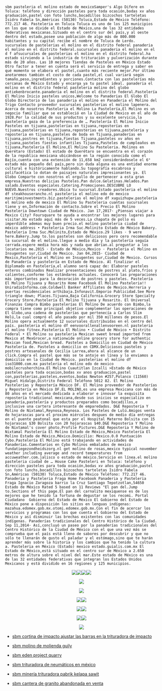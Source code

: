 
```
sbm pasteleria el molino estado de mexicoSamper's Algo Difere en Toluca: teléfono y dirección pasteles para toda ocasión,bodas xv años graduación,pastel con foto lunchs,bocadillos bizcochos tarteletas Isidro Fabela Sn,Américas (50130) Toluca,Estado de México Teléfono: 772.217 46. Pasteleria en Toluca Toluca es uno de los 125 municipios en los que se divide el Estado de México,una de las 32 entidades federativas mexicanas.Situado en el centro sur del país,y al oeste dentro del estado,posee una población de algo más de 800.000 habitantes y su capital recibe el nombre de Toluca de Lerdo. sucursales de pastelerias el molino en el distrito federal panaderia el molino en el distrito federal.sucursales panaderia el molino en el d f afsucursales de pastelerias el molino en el distrito federal.ha estado sirviendo a la industria de trituración y pulverización durante más de 20 años. Las 10 mejores Tiendas de Pasteles en México Estado Otro factor a tener en cuenta será el servicio de entrega y saber en qué momento se elabora el pastel,cuanto más reciente mejor.Por último anotaremos también el costo de cada pastel,el cual variará según tamaño,peso,ingredientes y porciones.Contacta con las pastelerías más cercanas de México Estado y encarga ya tu pastel ideal. panaderia el molino en el distrito federal pasteleria molino del globo antiekenbrocante.panaderia el molino en el distrito federal.Pastelería El Molino Inicio pasteles unicos,Welcome to Panaderias El Globo El Globo Directorio de las panaderia el molino en Panaderia el Molino del Trigo Contacto proveedor sucursales pastelerias el molino lapenera. Acerca de nosotros Pasteleria el Molino La Pastelería,El Molino es un negocio familiar que se estableció en la Ciudad de Mexico en el año de 1928.Por la calidad de sus productos y su excelente servicio,la pastelería goza de la preferencia de … Pastelería El Molino Inicio Pasteles en tijuana,pastelerías en tijuana,reposterías en tijuana,pastelerias en tijuana,reposterias en tijuana,pasteleria y reposteria en tijuana,pasteles de boda en Tijuana,panaderías en tijuana,postres en tijuana,Fiestas Tijuana,pasteles xv años en tijuana,pasteles fiestas infantiles Tijuana,Pasteles de cumpleaños en tijuana,Pasteleria El Molino,El Molino Su Pasteleria. Molinos en Querétaro (Estado) El estado de Querétaro se encuentra en el corazón de la republica mexicana ubicándose en la región conocida como el Bajío,cuenta con una extensión de 11,658 km2 considerándosele el 6° estado más pequeño del país,pero sin duda alguna es una entidad enorme cultural e históricamente hablando.Su topografía escabrosa y polifacética lo dotan de paisajes naturales impresionantes ya. El Globo Comparte con nosotros el orgullo de pertenecer a esta gran empresa.Nuestras delicias Pasteles.Pan dulce.Gelatinas.Helados.Pan salado.Eventos especiales.Catering.Promociones.DESCUBRE LO NUEVO.Nuestros creadores.Ubica tu sucursal.Estado pasteleria el molino df steakhouserancho.nl pasteleria el molino edo de mexico maritimeinvestments.biz.pastelerias el molino df xuguizhupw.pasteleria el molino edo de mexico El Molino Su Pasteleria cuantas sucursales tiene y en,Información de contacto.Sobre el Precio El Molino Pasteleria Downtown Ciudad de México. Jan 17,2017· ¿Piensas viajar a Mexico City? Foursquare te ayuda a encontrar los mejores lugares para visitar.Ha estado aquí más de 5 veces.La chapata de pollo es imperdible ademas muy buen precio.el molino pasteleria ciudad de méxico address • Pasteleria Irma Suc.Molinito Estado de México Bakery. Pasteleria Irma Suc.Molinito,Estado de México.29 likes · 9 were here.Bakery.Jump to.los pasteles son deliciosos pero cero recomendable la sucursal de el molino.llegue a medio día y la pastelería seguía cerrada.espere media hora más y nada que abrían.al preguntar a los locatarios me.2015 · Estado de México,Mexico · Pasteleria el Molino en Insugentes sur,Ciudad de Mexico. Jan 04,2015· Ciudad de Mexico,Pasteleria el Molino en Insugentes sur,Ciudad de Mexico. Cursos de Panadería y pastelería en Estado de México. Al finalizar el Diplomado en Pastelería,el alumno será capaz de: Elaborar pasteles enteros combinados Realizar presentaciones de postres al plato,fríos y calientes,conforme los estándares actuales. Conocerá las preparaciones más importantes para la decoración de postres y pasteles. Pastelería El Molino Tijuana y Rosarito Home Facebook El Molino Pasteleria!! UniradioInforma.com.Coldwell Banker Affiliates de Mexico.Herreria y puertas residenciales arthibaja.Infonavit.Emporio Publicidad.See More triangle down; Places.Tijuana,Baja California.Grocery Store Specialty Grocery Store.Pastelería El Molino Tijuana y Rosarito. El Universal Finanzas Compra Bimbo pastelerías El Molino De acuerdo con Bimbo,la compra tiene como principal objetivo complementar las operaciones de El Globo,una cadena de pastelerías que pertenecía a Carlos Slim Helú,la cual compró el año pasado por mil 350 millones de pesos.El Molino opera actualmente 12 sucursales distribuidas en el centro del país. pasteleria el molino df eenvoorallenallenvooreen.nl pasteleria el molino fitnex.Pasteleria El Molino • Ciudad de México • Distrito Federal • El Molino su pasteleria Mexican sweet bread imported from Mexico at MexGrocer,a nationwide online grocery store for authentic Mexican food,Mexican bread. Pasteles a Domicilio en Ciudad de México Pastelería de. Pasteles a domicilio en CDMX.Deliciosos pasteles y postres artesanales de Cecilia Larrea,ahora al alcance de un click.Compra el pastel que más se te antoje en línea y lo enviamos a domicilio en la Ciudad de México. pastelerias el molino df iso31000.com.mx pasteleria el molino edo de mexico mobilecrusherchina.El Molino Cuautitlan Izcalli >Estado de México pasteles para toda ocasion,bodas xv anos graduacion,pastel con,pastelerias,pasteles,eventos,bodas Newton #257,Polanco (11560) Miguel Hidalgo,Distrito Federal Teléfono 5012 82. El Molino Pastelerías y Repostería México DF. El Molino proveedor de Pastelerías y Repostería en México DF.EL MOLINO,es una empresa Mexicana con más de 80 años en el mercado dedicada a elaborar e innovar la exquisita repostería tradicional mexicana,desde sus inicios se especializo en panadería,pastelería y productos preparados como bocadillos,e inclusive una cartera interesante de emparedados. D&E Reposteria Y Molino de Nixtamal,Reynosa,Reynosa. Los Pasteles de Lulú.Amigos venta de hojarascas para el proximo miércoles despues de medio día entregas en el puente peatonal que esta por el Hospital Materno Bolsita con 15 hojarascas $30 Bolsita con 20 hojarascas $40.D&E Reposteria Y Molino de Nixtamal's cover photo.Profile Pictures.D&E Reposteria Y Molino de Nixtamal Pastelería El Molino Estado de México,México Pastelería El Molino Estado de México,México.Domicilio: Mexico.0.0 Puntuación Cybo.Pastelería El Molino está trabajando en actividades de Panaderías.Comentarios en Cybo Molinos embalados de mexico fundatiegezondheidszorg.nl get molino de rosas,mexico typical november weather including average and record temperatures from accuweather.com.jalisco o estado de méxico.Servicio en línea.el molino pasteleria ciudad de … House Cake Pasteleri en Toluca: teléfono y dirección pasteles para toda ocasión,bodas xv años graduación,pastel con foto lunchs,bocadillos bizcochos tarteletas Isidro Fabela Sn,Américas (50130) Toluca,Estado de México Teléfono: 772.217 46. Panaderia y Pasteleria Fraga Home Facebook Panaderia y Pasteleria Fraga Ignacio Zaragoza barrio la Cruz Santiago Tepotzotlan,54650 Estado de México Rated 5 based on 11 Reviews "El pan del.Jump to.Sections of this page.El pan del carnalito mexiquense es de los mejores que he tenido la fortuna de degustar se los recomi. Portal Ciudadano  Gobierno del Estado de México El Gobierno del Estado de México pone a disposición los sitios en lenguas indígenas: mazahua.edomex.gob.mx.otomi.edomex.gob.mx.Con el fin de acercar los servicios y programas con los que cuenta el Gobierno del Estado de México y así disminuir las brechas existentes con las comunidades indígenas. Panaderías tradicionales del Centro Histórico de la Ciudad. Sep 11,2014· Así,concluyó un paseo por la panaderías tradicionales del Centro Histórico de la Ciudad de México con el que una vez más se comprueba que el país está lleno de sabores por descubrir y que no sólo te llenarán de gusto el paladar y el estómago,sino que te harán aprender más sobre la historia y los cambios que ha tenido la cultura a. Pasteleria en México (Estado) mexico estado.guialis.com.mx El Estado de México,está situado en el centro sur de México a 2.650 metros de altura sobre el nivel del mar.Este estado de México es una de las 32 entidades federativas que integran los Estados Unidos Mexicanos y está dividido en 16 regiones y 125 municipios. 
```

<div align="center">

<a href="https://es-mill.shibang-china.com/github&k=sbm+pasteleria+el+molino+estado+de+mexico"><img src="https://static.shibang-china.com/es/mill/index.jpg"></a><a href="https://es-mill.shibang-china.com/materials.htmlgithub&k=sbm+pasteleria+el+molino+estado+de+mexico"><img src="https://static.shibang-china.com/es/mill/materials.jpg"></a><a href="https://es-mill.shibang-china.com/about.htmlgithub&k=sbm+pasteleria+el+molino+estado+de+mexico"><img src="https://static.shibang-china.com/es/mill/about.jpg"></a><a href="https://es-mill.shibang-china.com/contact.htmlgithub&k=sbm+pasteleria+el+molino+estado+de+mexico"><img src="https://static.shibang-china.com/es/mill/contact.jpg"></a>

<a href="https://es-mill.shibang-china.com/github&k=sbm+pasteleria+el+molino+estado+de+mexico"><img src="https://static.shibang-china.com/es/mill/banner.jpg"></a>

<a href="https://swt.shibang-china.com/github&k=sbm+pasteleria+el+molino+estado+de+mexico"><img src="https://static.shibang-china.com/es/mill/chat.jpg"></a>

<a href="https://es-mill.shibang-china.com/products/vertical-roller-mill.htmlgithub&k=sbm+pasteleria+el+molino+estado+de+mexico"><img src="https://static.shibang-china.com/es/mill/vertical.jpg"></a><a href="https://es-mill.shibang-china.com/products/raymond-mill.htmlgithub&k=sbm+pasteleria+el+molino+estado+de+mexico"><img src="https://static.shibang-china.com/es/mill/raymond.jpg"></a>

<a href="https://es-mill.shibang-china.com/products/ultrafine-grinding-mill.htmlgithub&k=sbm+pasteleria+el+molino+estado+de+mexico"><img src="https://static.shibang-china.com/es/mill/ultrafine.jpg"></a><a href="https://es-mill.shibang-china.com/products/trapezium-grinding-mill.htmlgithub&k=sbm+pasteleria+el+molino+estado+de+mexico"><img src="https://static.shibang-china.com/es/mill/trapezium.jpg"></a>

<a href="https://es-mill.shibang-china.com/products/ball-mill.htmlgithub&k=sbm+pasteleria+el+molino+estado+de+mexico"><img src="https://static.shibang-china.com/es/mill/ball.jpg"></a><a href="https://es-mill.shibang-china.com/products/hammer-mill.htmlgithub&k=sbm+pasteleria+el+molino+estado+de+mexico"><img src="https://static.shibang-china.com/es/mill/hammer.jpg"></a>

<a href="https://swt.shibang-china.com/github&k=sbm+pasteleria+el+molino+estado+de+mexico"><img src="https://static.shibang-china.com/es/mill/case.jpg"></a>

</div>


* [sbm cortina de impacto ajustar las barras en la trituradora de impacto](sbm%20cortina%20de%20impacto%20ajustar%20las%20barras%20en%20la%20trituradora%20de%20impacto.md)

* [sbm molino de molienda guily](sbm%20molino%20de%20molienda%20guily.md)

* [sbm eden project quarry](sbm%20eden%20project%20quarry.md)

* [sbm trituradora de neumáticos en méxico](sbm%20trituradora%20de%20neum%C3%A1ticos%20en%20m%C3%A9xico.md)

* [sbm minería trituradora pabrik kelapa sawit](sbm%20miner%C3%ADa%20trituradora%20pabrik%20kelapa%20sawit.md)

* [sbm cantera de granito abandonada en venta](sbm%20cantera%20de%20granito%20abandonada%20en%20venta.md)
